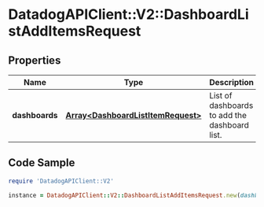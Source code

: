 # DatadogAPIClient::V2::DashboardListAddItemsRequest

## Properties

Name | Type | Description | Notes
------------ | ------------- | ------------- | -------------
**dashboards** | [**Array&lt;DashboardListItemRequest&gt;**](DashboardListItemRequest.md) | List of dashboards to add the dashboard list. | [optional] 

## Code Sample

```ruby
require 'DatadogAPIClient::V2'

instance = DatadogAPIClient::V2::DashboardListAddItemsRequest.new(dashboards: null)
```


